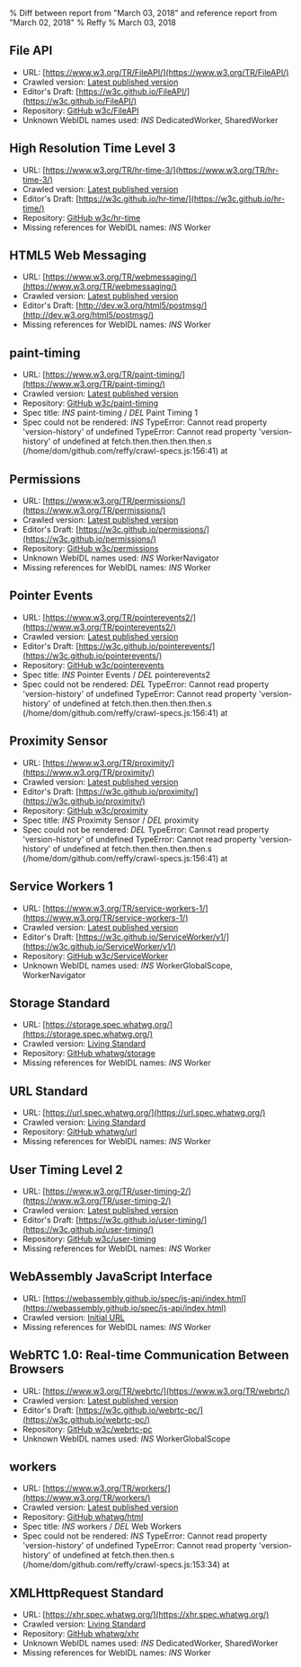 % Diff between report from "March 03, 2018" and reference report from "March 02, 2018"
% Reffy
% March 03, 2018

## File API

- URL: [https://www.w3.org/TR/FileAPI/](https://www.w3.org/TR/FileAPI/)
- Crawled version: [Latest published version](https://www.w3.org/TR/2017/WD-FileAPI-20171026/)
- Editor's Draft: [https://w3c.github.io/FileAPI/](https://w3c.github.io/FileAPI/)
- Repository: [GitHub w3c/FileAPI](https://github.com/w3c/FileAPI)
- Unknown WebIDL names used: *INS* DedicatedWorker, SharedWorker


## High Resolution Time Level 3

- URL: [https://www.w3.org/TR/hr-time-3/](https://www.w3.org/TR/hr-time-3/)
- Crawled version: [Latest published version](https://www.w3.org/TR/2017/NOTE-hr-time-3-20170803/)
- Editor's Draft: [https://w3c.github.io/hr-time/](https://w3c.github.io/hr-time/)
- Repository: [GitHub w3c/hr-time](https://github.com/w3c/hr-time)
- Missing references for WebIDL names: *INS* Worker


## HTML5 Web Messaging

- URL: [https://www.w3.org/TR/webmessaging/](https://www.w3.org/TR/webmessaging/)
- Crawled version: [Latest published version](http://www.w3.org/TR/2015/REC-webmessaging-20150519/)
- Editor's Draft: [http://dev.w3.org/html5/postmsg/](http://dev.w3.org/html5/postmsg/)
- Missing references for WebIDL names: *INS* Worker


## paint-timing

- URL: [https://www.w3.org/TR/paint-timing/](https://www.w3.org/TR/paint-timing/)
- Crawled version: [Latest published version](https://www.w3.org/TR/paint-timing)
- Repository: [GitHub w3c/paint-timing](https://github.com/w3c/paint-timing)
- Spec title: *INS* paint-timing / *DEL* Paint Timing 1
- Spec could not be rendered: *INS* TypeError: Cannot read property 'version-history' of undefined TypeError: Cannot read property 'version-history' of undefined
    at fetch.then.then.then.then.s (/home/dom/github.com/reffy/crawl-specs.js:156:41)
    at <anonymous>


## Permissions

- URL: [https://www.w3.org/TR/permissions/](https://www.w3.org/TR/permissions/)
- Crawled version: [Latest published version](https://www.w3.org/TR/2017/WD-permissions-20170925/)
- Editor's Draft: [https://w3c.github.io/permissions/](https://w3c.github.io/permissions/)
- Repository: [GitHub w3c/permissions](https://github.com/w3c/permissions)
- Unknown WebIDL names used: *INS* WorkerNavigator
- Missing references for WebIDL names: *INS* Worker


## Pointer Events

- URL: [https://www.w3.org/TR/pointerevents2/](https://www.w3.org/TR/pointerevents2/)
- Crawled version: [Latest published version](https://www.w3.org/TR/2018/WD-pointerevents2-20180206/)
- Editor's Draft: [https://w3c.github.io/pointerevents/](https://w3c.github.io/pointerevents/)
- Repository: [GitHub w3c/pointerevents](https://github.com/w3c/pointerevents)
- Spec title: *INS* Pointer Events / *DEL* pointerevents2
- Spec could not be rendered: *DEL* TypeError: Cannot read property 'version-history' of undefined TypeError: Cannot read property 'version-history' of undefined
    at fetch.then.then.then.then.s (/home/dom/github.com/reffy/crawl-specs.js:156:41)
    at <anonymous>


## Proximity Sensor

- URL: [https://www.w3.org/TR/proximity/](https://www.w3.org/TR/proximity/)
- Crawled version: [Latest published version](http://www.w3.org/TR/2016/WD-proximity-20160719/)
- Editor's Draft: [https://w3c.github.io/proximity/](https://w3c.github.io/proximity/)
- Repository: [GitHub w3c/proximity](https://github.com/w3c/proximity)
- Spec title: *INS* Proximity Sensor / *DEL* proximity
- Spec could not be rendered: *DEL* TypeError: Cannot read property 'version-history' of undefined TypeError: Cannot read property 'version-history' of undefined
    at fetch.then.then.then.then.s (/home/dom/github.com/reffy/crawl-specs.js:156:41)
    at <anonymous>


## Service Workers 1

- URL: [https://www.w3.org/TR/service-workers-1/](https://www.w3.org/TR/service-workers-1/)
- Crawled version: [Latest published version](https://www.w3.org/TR/2017/WD-service-workers-1-20171102/)
- Editor's Draft: [https://w3c.github.io/ServiceWorker/v1/](https://w3c.github.io/ServiceWorker/v1/)
- Repository: [GitHub w3c/ServiceWorker](https://github.com/w3c/ServiceWorker)
- Unknown WebIDL names used: *INS* WorkerGlobalScope, WorkerNavigator


## Storage Standard

- URL: [https://storage.spec.whatwg.org/](https://storage.spec.whatwg.org/)
- Crawled version: [Living Standard](https://storage.spec.whatwg.org/)
- Repository: [GitHub whatwg/storage](https://github.com/whatwg/storage)
- Missing references for WebIDL names: *INS* Worker


## URL Standard

- URL: [https://url.spec.whatwg.org/](https://url.spec.whatwg.org/)
- Crawled version: [Living Standard](https://url.spec.whatwg.org/)
- Repository: [GitHub whatwg/url](https://github.com/whatwg/url)
- Missing references for WebIDL names: *INS* Worker


## User Timing Level 2

- URL: [https://www.w3.org/TR/user-timing-2/](https://www.w3.org/TR/user-timing-2/)
- Crawled version: [Latest published version](https://www.w3.org/TR/2018/WD-user-timing-2-20180222/)
- Editor's Draft: [https://w3c.github.io/user-timing/](https://w3c.github.io/user-timing/)
- Repository: [GitHub w3c/user-timing](https://github.com/w3c/user-timing)
- Missing references for WebIDL names: *INS* Worker


## WebAssembly JavaScript Interface

- URL: [https://webassembly.github.io/spec/js-api/index.html](https://webassembly.github.io/spec/js-api/index.html)
- Crawled version: [Initial URL](https://webassembly.github.io/spec/js-api/index.html)
- Missing references for WebIDL names: *INS* Worker


## WebRTC 1.0: Real-time Communication Between Browsers

- URL: [https://www.w3.org/TR/webrtc/](https://www.w3.org/TR/webrtc/)
- Crawled version: [Latest published version](https://www.w3.org/TR/2017/CR-webrtc-20171102/)
- Editor's Draft: [https://w3c.github.io/webrtc-pc/](https://w3c.github.io/webrtc-pc/)
- Repository: [GitHub w3c/webrtc-pc](https://github.com/w3c/webrtc-pc)
- Unknown WebIDL names used: *INS* WorkerGlobalScope


## workers

- URL: [https://www.w3.org/TR/workers/](https://www.w3.org/TR/workers/)
- Crawled version: [Latest published version](https://www.w3.org/TR/workers)
- Repository: [GitHub whatwg/html](https://github.com/whatwg/html)
- Spec title: *INS* workers / *DEL* Web Workers
- Spec could not be rendered: *INS* TypeError: Cannot read property 'version-history' of undefined TypeError: Cannot read property 'version-history' of undefined
    at fetch.then.then.s (/home/dom/github.com/reffy/crawl-specs.js:153:34)
    at <anonymous>


## XMLHttpRequest Standard

- URL: [https://xhr.spec.whatwg.org/](https://xhr.spec.whatwg.org/)
- Crawled version: [Living Standard](https://xhr.spec.whatwg.org/)
- Repository: [GitHub whatwg/xhr](https://github.com/whatwg/xhr)
- Unknown WebIDL names used: *INS* DedicatedWorker, SharedWorker
- Missing references for WebIDL names: *INS* Worker


